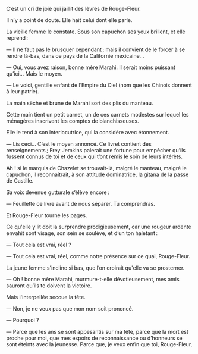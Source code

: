 C‘est un cri de joie qui jaillit des lèvres de Rouge-Fleur.

Il n’y a point de doute. Elle hait celui dont elle parle.

La vieille femme le constate. Sous son capuchon ses yeux brillent, et elle
reprend :

— Il ne faut pas le brusquer cependant ; mais il convient de le forcer à se
rendre là-bas, dans ce pays de la Californie mexicaine...

— Oui, vous avez raison, bonne mère Marahi. Il serait moins puissant
qu’ici... Mais le moyen.

— Le voici, gentille enfant de l’Empire du Ciel (nom que les Chinois
donnent à leur patrie).

La main sèche et brune de Marahi sort des plis du manteau.

Cette main tient un petit carnet, un de ces carnets modestes sur lequel les ménagères inscrivent les comptes de blanchisseuses.

Elle le tend à son interlocutrice, qui la considère avec étonnement.

— Lis ceci... C’est le moyen annoncé. Ce livret contient des renseignements ; Frey Jemkins paierait une fortune pour empêcher qu’ils fussent connus de toi et de ceux qui t’ont remis le soin de leurs intérêts.

Ah ! si le marquis de Chazelet se trouvait-là, malgré le manteau, malgré le capuchon, il reconnaîtrait, à son attitude dominatrice, la gitana de la passe
de Castille.

Sa voix devenue gutturale s‘élève encore :

— Feuillette ce livre avant de nous séparer. Tu comprendras.

Et Rouge-Fleur tourne les pages.

Ce qu'elle y lit doit la surprendre prodigieusement, car une rougeur
ardente envahit sont visage, son sein se soulève, et d’un ton haletant :

— Tout cela est vrai, réel ?

— Tout cela est vrai, réel, comme notre présence sur ce quai, Rouge-Fleur.

La jeune femme s'incline si bas, que l’on croirait qu'elle va se prosterner.

— Oh ! bonne mère Marahi, murmure-t-elle dévotieusement, mes amis sauront qu’ils te doivent la victoire.

Mais l'interpellée secoue la tête.

— Non, je ne veux pas que mon nom soit prononcé.

— Pourquoi ?

— Parce que les ans se sont appesantis sur ma tête, parce que la mort est
proche pour moi, que mes espoirs de reconnaissance ou d’honneurs se sont
éteints avec la jeunesse. Parce que, je veux enfin que toi, Rouge-Fleur,
